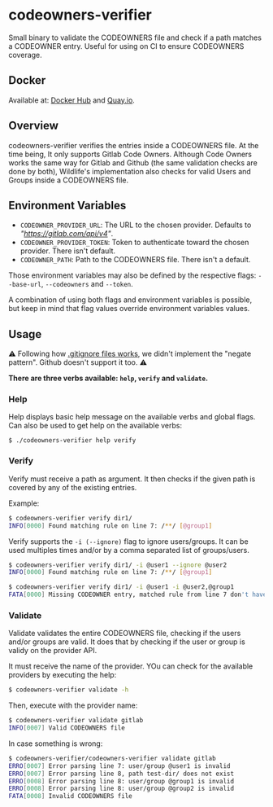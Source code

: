 # codeowners-verifier
Small binary to validate the CODEOWNERS file and check if a path matches a CODEOWNER entry.
Useful for using on CI to ensure CODEOWNERS coverage.


## Docker
Available at: [Docker Hub](https://hub.docker.com/r/tfgco/codeowners-verifier) and [Quay.io](https://quay.io/repository/tfgco/codeowners-verifier).

## Overview

codeowners-verifier verifies the entries inside a CODEOWNERS file. At the time being, It only supports Gitlab Code Owners. Although Code Owners works the same way for Gitlab and Github (the same validation checks are done by both), Wildlife's implementation also checks for valid Users and Groups inside a CODEOWNERS file. 

## Environment Variables

+ `CODEOWNER_PROVIDER_URL`: The URL to the chosen provider. Defaults to *"https://gitlab.com/api/v4"*. 
+ `CODEOWNER_PROVIDER_TOKEN`: Token to authenticate toward the chosen provider. There isn't default.
+ `CODEOWNER_PATH`: Path to the CODEOWNERS file. There isn't a default.

Those environment variables may also be defined by the respective flags: `--base-url`, `--codeowners` and `--token`.

A combination of using both flags and environment variables is possible, but keep in mind that flag values override environment variables values.

## Usage

:warning: Following how [.gitignore files works](https://git-scm.com/docs/gitignore), we didn't implement the "negate pattern". Github doesn't support it too. :warning:

**There are three verbs available: `help`, `verify` and `validate`.**

### Help

Help displays basic help message on the available verbs and global flags. Can also be used to get help on the available verbs:

```
$ ./codeowners-verifier help verify
```

### Verify

Verify must receive a path as argument. It then checks if the given path is covered by any of the existing entries.

Example:

```bash
$ codeowners-verifier verify dir1/
INFO[0000] Found matching rule on line 7: /**/ [@group1]
```

Verify supports the `-i (--ignore)` flag to ignore users/groups. It can be used multiples times and/or by a comma separated list of groups/users.

```bash
$ codeowners-verifier verify dir1/ -i @user1 --ignore @user2
INFO[0000] Found matching rule on line 7: /**/ [@group1]

$ codeowners-verifier verify dir1/ -i @user1 -i @user2,@group1
FATA[0000] Missing CODEOWNER entry, matched rule from line 7 don't have valid owners: /**/ [@group1]. Check your ignore rules.
```

### Validate

Validate validates the entire CODEOWNERS file, checking if the users and/or groups are valid. It does that by checking if the user or group is validy on the provider API.

It must receive the name of the provider. YOu can check for the available providers by executing the help:

```bash
$ codeowners-verifier validate -h
```

Then, execute with the provider name:

```bash
$ codeowners-verifier validate gitlab
INFO[0007] Valid CODEOWNERS file
```

In case something is wrong:

```bash
$ codeowners-verifier/codeowners-verifier validate gitlab
ERRO[0007] Error parsing line 7: user/group @user1 is invalid 
ERRO[0007] Error parsing line 8, path test-dir/ does not exist 
ERRO[0008] Error parsing line 8: user/group @group1 is invalid 
ERRO[0008] Error parsing line 8: user/group @group2 is invalid 
FATA[0008] Invalid CODEOWNERS file
```